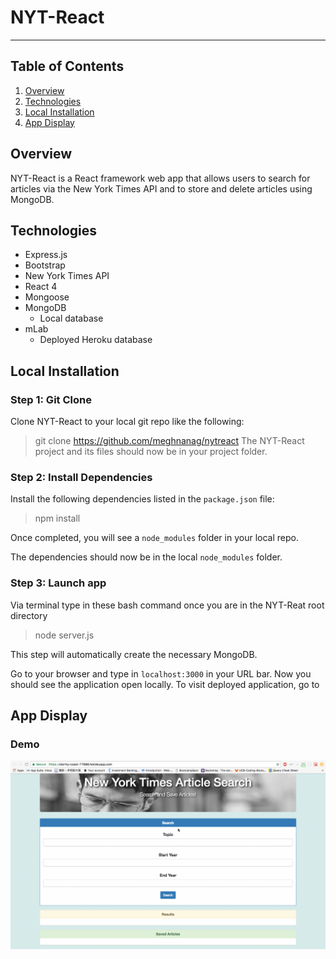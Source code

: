 # NYT-React
----------
## Table of Contents 
1. [Overview](#overview)
2. [Technologies](#technologies)
3. [Local Installation](#installation)
4. [App Display](#display)

<a name="overview"></a>
## Overview 
NYT-React is a React framework web app that allows users to search for articles via the New York Times API and to store and delete articles using MongoDB. 

<a name="technologies"></a>
## Technologies
 - Express.js 
 - Bootstrap
 - New York Times API
 - React 4 
 - Mongoose 
 - MongoDB
 	- Local database
 - mLab 
 	- Deployed Heroku database 

<a name="installation"></a>
## Local Installation
### Step 1: Git Clone
Clone NYT-React to your local git repo like the following:
> git clone https://github.com/meghnanag/nytreact
The NYT-React project and its files should now be in your project folder.

### Step 2: Install Dependencies
Install the following dependencies listed in the `package.json` file: 

> npm install

Once completed, you will see a `node_modules` folder in your local repo.

The dependencies should now be in the local `node_modules` folder.

### Step 3: Launch app 
Via terminal type in these bash command once you are in the NYT-Reat root directory 
> node server.js 

This step will automatically create the necessary MongoDB. 

Go to your browser and type in `localhost:3000` in your URL bar. Now you should see the application open locally.
To visit deployed application, go to 

<a name="display"></a>
## App Display
### Demo
![Demo](/public/assets/images/demo.gif)
